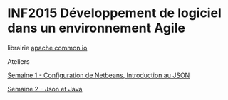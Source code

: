 # INF2015 Développement de logiciel dans un environnement Agile

librairie 
[apache common io](http://commons.apache.org/io/download_io.cgi)

Ateliers

[Semaine 1 - Configuration de Netbeans, Introduction au JSON](https://github.com/alexcp/inf2015/blob/master/1.md)

[Semaine 2 - Json et Java](https://github.com/alexcp/inf2015/blob/master/2.md)
